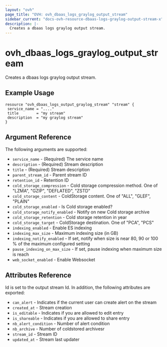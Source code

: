 ```yaml
---
layout: "ovh"
page_title: "OVH: ovh_dbaas_logs_graylog_output_stream"
sidebar_current: "docs-ovh-resource-dbaas-logs-graylog-output-stream-x"
description: |-
  Creates a dbaas logs graylog output stream.
---
```


# ovh_dbaas_logs_graylog_output_stream

Creates a dbaas logs graylog output stream.

## Example Usage

```hcl
resource "ovh_dbaas_logs_output_graylog_stream" "stream" {
 service_name = "...."
 title        = "my stream"
 description  = "my graylog stream"
}
```

## Argument Reference

The following arguments are supported:
* `service_name` - (Required) The service name
* `description` - (Required) Stream description
* `title` - (Required) Stream description
* `parent_stream_id` - Parent stream ID
* `retention_id` - Retention ID
* `cold_storage_compression` - Cold storage compression method. One of "LZMA", "GZIP", "DEFLATED", "ZSTD"
* `cold_storage_content` - ColdStorage content. One of "ALL", "GLEF", "PLAIN"
* `cold_storage_enabled` - Is Cold storage enabled?
* `cold_storage_notify_enabled` - Notify on new Cold storage archive
* `cold_storage_retention` - Cold storage retention in year
* `cold_storage_target` - ColdStorage destination. One of "PCA", "PCS"
* `indexing_enabled` - Enable ES indexing
* `indexing_max_size` - Maximum indexing size (in GB)
* `indexing_notify_enabled` - If set, notify when size is near 80, 90 or 100 % of the maximum configured setting
* `pause_indexing_on_max_size` - If set, pause indexing when maximum size is reach
* `web_socket_enabled` - Enable Websocket

## Attributes Reference

Id is set to the output stream Id. In addition, the following attributes are exported:

* `can_alert` - Indicates if the current user can create alert on the stream
* `created_at` - Stream creation
* `is_editable` - Indicates if you are allowed to edit entry
* `is_shareable` - Indicates if you are allowed to share entry
* `nb_alert_condition` - Number of alert condition
* `nb_archive` - Number of coldstored archivesr
* `stream_id` - Stream ID
* `updated_at` - Stream last updater
